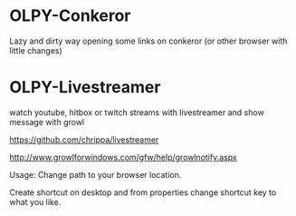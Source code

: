 # OLPY-Conkeror
Lazy and dirty way opening some links on conkeror (or other browser with little changes)

# OLPY-Livestreamer
watch youtube, hitbox or twitch streams with livestreamer and show message with growl

https://github.com/chrippa/livestreamer

http://www.growlforwindows.com/gfw/help/growlnotify.aspx

Usage: 
Change path to your browser location.

Create shortcut on desktop and from properties change shortcut key to what you like.
